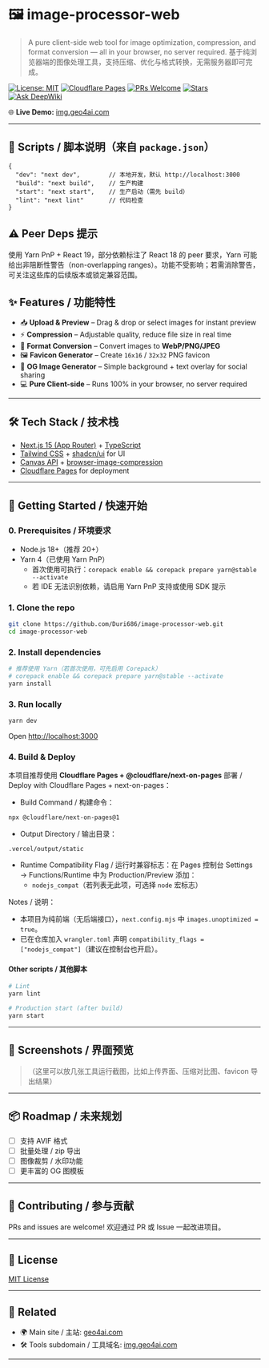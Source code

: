# 🖼️ image-processor-web

> A pure client-side web tool for image optimization, compression, and format conversion — all in your browser, no server required.
> 基于纯浏览器端的图像处理工具，支持压缩、优化与格式转换，无需服务器即可完成。

[![License: MIT](https://img.shields.io/badge/License-MIT-green.svg)](LICENSE)
[![Cloudflare Pages](https://img.shields.io/badge/Deploy-Cloudflare_Pages-orange)](https://pages.cloudflare.com/)
[![PRs Welcome](https://img.shields.io/badge/PRs-welcome-brightgreen.svg)](CONTRIBUTING.md)
[![Stars](https://img.shields.io/github/stars/Duri686/image-processor-web?style=social&logo=github&cacheSeconds=300)](https://github.com/Duri686/image-processor-web)
[![Ask DeepWiki](https://deepwiki.com/badge.svg)](https://deepwiki.com/Duri686/image-processor-web)

🌐 **Live Demo:** [img.geo4ai.com](https://img.geo4ai.com)

---

## 📜 Scripts / 脚本说明（来自 `package.json`）

```jsonc
{
  "dev": "next dev",        // 本地开发，默认 http://localhost:3000
  "build": "next build",    // 生产构建
  "start": "next start",    // 生产启动（需先 build）
  "lint": "next lint"       // 代码检查
}
```

## ⚠️ Peer Deps 提示

使用 Yarn PnP + React 19，部分依赖标注了 React 18 的 peer 要求，Yarn 可能给出非阻断性警告（non-overlapping ranges）。功能不受影响；若需消除警告，可关注这些库的后续版本或锁定兼容范围。

## ✨ Features / 功能特性

* 📥 **Upload & Preview** – Drag & drop or select images for instant preview
* ⚡ **Compression** – Adjustable quality, reduce file size in real time
* 🔄 **Format Conversion** – Convert images to **WebP/PNG/JPEG**
* 🖼️ **Favicon Generator** – Create `16x16` / `32x32` PNG favicon
* 📰 **OG Image Generator** – Simple background + text overlay for social sharing
* 💻 **Pure Client-side** – Runs 100% in your browser, no server required

---

## 🛠 Tech Stack / 技术栈

* [Next.js 15 (App Router)](https://nextjs.org/) + [TypeScript](https://www.typescriptlang.org/)
* [Tailwind CSS](https://tailwindcss.com/) + [shadcn/ui](https://ui.shadcn.com/) for UI
* [Canvas API](https://developer.mozilla.org/en-US/docs/Web/API/Canvas_API) + [browser-image-compression](https://www.npmjs.com/package/browser-image-compression)
* [Cloudflare Pages](https://pages.cloudflare.com/) for deployment

---

## 🚀 Getting Started / 快速开始

### 0. Prerequisites / 环境要求

* Node.js 18+（推荐 20+）
* Yarn 4（已使用 Yarn PnP）
  * 首次使用可执行：`corepack enable && corepack prepare yarn@stable --activate`
  * 若 IDE 无法识别依赖，请启用 Yarn PnP 支持或使用 SDK 提示

### 1. Clone the repo

```bash
git clone https://github.com/Duri686/image-processor-web.git
cd image-processor-web
```

### 2. Install dependencies

```bash
# 推荐使用 Yarn（若首次使用，可先启用 Corepack）
# corepack enable && corepack prepare yarn@stable --activate
yarn install
```

### 3. Run locally

```bash
yarn dev
```

Open [http://localhost:3000](http://localhost:3000)

### 4. Build & Deploy

本项目推荐使用 **Cloudflare Pages + @cloudflare/next-on-pages** 部署 / Deploy with Cloudflare Pages + next-on-pages：

* Build Command / 构建命令：

```bash
npx @cloudflare/next-on-pages@1
```

* Output Directory / 输出目录：

```text
.vercel/output/static
```

* Runtime Compatibility Flag / 运行时兼容标志：在 Pages 控制台 Settings → Functions/Runtime 中为 Production/Preview 添加：
  * `nodejs_compat`（若列表无此项，可选择 `node` 宏标志）

Notes / 说明：

* 本项目为纯前端（无后端接口），`next.config.mjs` 中 `images.unoptimized = true`。
* 已在仓库加入 `wrangler.toml` 声明 `compatibility_flags = ["nodejs_compat"]`（建议在控制台也开启）。

#### Other scripts / 其他脚本

```bash
# Lint
yarn lint

# Production start (after build)
yarn start
```

---

## 📸 Screenshots / 界面预览

> （这里可以放几张工具运行截图，比如上传界面、压缩对比图、favicon 导出结果）

---

## 📦 Roadmap / 未来规划

* [ ] 支持 AVIF 格式
* [ ] 批量处理 / zip 导出
* [ ] 图像裁剪 / 水印功能
* [ ] 更丰富的 OG 图模板

---

## 🤝 Contributing / 参与贡献

PRs and issues are welcome!
欢迎通过 PR 或 Issue 一起改进项目。

---

## 📄 License

[MIT License](LICENSE)

---

## 🔗 Related

* 🌍 Main site / 主站: [geo4ai.com](https://geo4ai.com)
* 🛠 Tools subdomain / 工具域名: [img.geo4ai.com](https://img.geo4ai.com)

---
